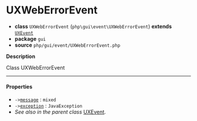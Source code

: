 # UXWebErrorEvent

- **class** `UXWebErrorEvent` (`php\gui\event\UXWebErrorEvent`) **extends** [`UXEvent`](https://github.com/jphp-compiler/jphp/blob/master/exts/jphp-gui-ext/api-docs/classes/php/gui/event/UXEvent.md)
- **package** `gui`
- **source** `php/gui/event/UXWebErrorEvent.php`

**Description**

Class UXWebErrorEvent

---

#### Properties

- `->`[`message`](#prop-message) : `mixed`
- `->`[`exception`](#prop-exception) : `JavaException`
- *See also in the parent class* [UXEvent](https://github.com/jphp-compiler/jphp/blob/master/exts/jphp-gui-ext/api-docs/classes/php/gui/event/UXEvent.md).